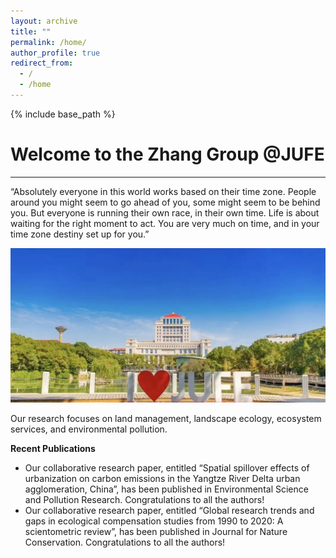 ```yaml
---
layout: archive
title: ""
permalink: /home/
author_profile: true
redirect_from:
  - /
  - /home
---
```


{% include base_path %}
# Welcome to the Zhang Group @JUFE  
---
“Absolutely everyone in this world works based on their time zone. People around you might seem to go ahead of you, some might seem to be behind you. But everyone is running their own race, in their own time. Life is about waiting for the right moment to act. You are very much on time, and in your time zone destiny set up for you.”

<img src='/images/gallery/JUFE.jpg'> 

Our research focuses on land management, landscape ecology, ecosystem services, and environmental pollution.

**Recent Publications**  
* Our collaborative research paper, entitled “Spatial spillover effects of urbanization on carbon emissions in the Yangtze River Delta urban agglomeration, China”, has been published in Environmental Science and Pollution Research. Congratulations to all the authors!  
* Our collaborative research paper, entitled “Global research trends and gaps in ecological compensation studies from 1990 to 2020: A scientometric review”, has been published in Journal for Nature Conservation. Congratulations to all the authors!  
